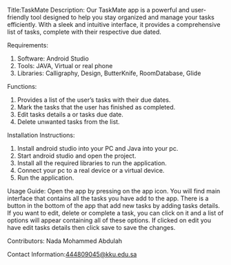 Title:TaskMate
Description: Our TaskMate app is a powerful and user-friendly tool designed to help you stay organized and manage your tasks efficiently.
With a sleek and intuitive interface, it provides a comprehensive list of tasks, complete with their respective due dated.

Requirements:
1.	Software: Android Studio
2.	Tools: JAVA, Virtual or real phone
3.	Libraries: Calligraphy, Design, ButterKnife, RoomDatabase, Glide

Functions:
1.	Provides a list of the user’s tasks with their due dates.
2.	Mark the tasks that the user has finished as completed.
3.	Edit tasks details a or tasks due date.
4.	Delete unwanted tasks from the list.

Installation Instructions:
1.	Install android studio into your PC and Java into your pc.
2.	Start android studio and open the project.
3.	Install all the required libraries to run the application.
4.	Connect your pc to a real device or a virtual device.
5.	Run the application.

Usage Guide: Open the app by pressing on the app icon. You will find main interface that contains all the tasks you have add to the app. There is a button in the bottom of the app that add new tasks by adding tasks details. If you want to edit, delete or complete a task, you can click on it and a list of options will appear containing all of these options. If clicked on edit you have edit tasks details then click save to save the changes.

Contributors: Nada Mohammed Abdulah

Contact Information:444809045@kku.edu.sa
 



